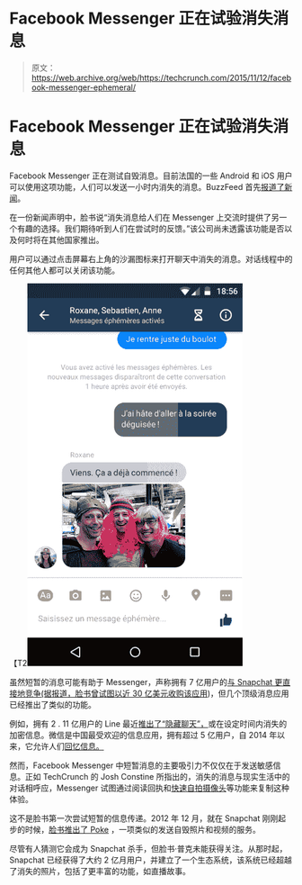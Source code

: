 # Facebook Messenger 正在试验消失消息 

> 原文：<https://web.archive.org/web/https://techcrunch.com/2015/11/12/facebook-messenger-ephemeral/>

# Facebook Messenger 正在试验消失消息

Facebook Messenger 正在测试自毁消息。目前法国的一些 Android 和 iOS 用户可以使用这项功能，人们可以发送一小时内消失的消息。BuzzFeed 首先[报道了新闻](https://web.archive.org/web/20221128175521/http://www.buzzfeed.com/alexkantrowitz/facebook-messenger-tests-disappearing-messages-in-france#.cbnnPeaYV)。

在一份新闻声明中，脸书说“消失消息给人们在 Messenger 上交流时提供了另一个有趣的选择。我们期待听到人们在尝试时的反馈。”该公司尚未透露该功能是否以及何时将在其他国家推出。

用户可以通过点击屏幕右上角的沙漏图标来打开聊天中消失的消息。对话线程中的任何其他人都可以关闭该功能。

【T2![Facebook disappearing messages](img/d14aaa528cc9712c53e89bc09d26d613.png)

虽然短暂的消息可能有助于 Messenger，声称拥有 7 亿用户的[与 Snapchat 更直接地竞争(据报道，脸书](https://web.archive.org/web/20221128175521/http://recode.net/2015/06/12/facebook-messenger-hits-700-million-total-users/)[曾试图以近 30 亿美元收购该应用](https://web.archive.org/web/20221128175521/http://blogs.wsj.com/digits/2013/11/13/snapchat-spurned-3-billion-acquisition-offer-from-facebook/))，但几个顶级消息应用已经推出了类似的功能。

例如，拥有 2 . 11 亿用户的 Line 最近[推出了“隐藏聊天”，](https://web.archive.org/web/20221128175521/https://beta.techcrunch.com/2015/10/12/line-adds-end-to-end-encryption-to-its-mobile-messaging-app/)或在设定时间内消失的加密信息。微信是中国最受欢迎的信息应用，拥有超过 5 亿用户，自 2014 年以来，它允许人们[回忆信息。](https://web.archive.org/web/20221128175521/http://thenextweb.com/apps/2014/06/23/wechat-gets-inspired-by-the-ephemeral-messaging-trend-now-lets-you-recall-sent-messages/)

然而，Facebook Messenger 中短暂消息的主要吸引力不仅仅在于发送敏感信息。正如 TechCrunch 的 Josh Constine 所指出的，消失的消息与现实生活中的对话相呼应，Messenger 试图通过阅读回执和[快速自拍摄像头](https://web.archive.org/web/20221128175521/https://beta.techcrunch.com/2014/04/28/facebook-messenger-video/)等功能来复制这种体验。

这不是脸书第一次尝试短暂的信息传递。2012 年 12 月，就在 Snapchat 刚刚起步的时候，[脸书推出了 Poke](https://web.archive.org/web/20221128175521/https://beta.techcrunch.com/2012/12/21/facebook-poke-vs-snapchat-what-is-the-difference/) ，一项类似的发送自毁照片和视频的服务。

尽管有人猜测它会成为 Snapchat 杀手，但脸书·普克未能获得关注。从那时起，Snapchat 已经获得了大约 2 亿月用户，并建立了一个生态系统，该系统已经超越了消失的照片，包括了更丰富的功能，如直播故事。